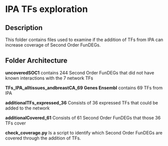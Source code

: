 IPA TFs exploration
=========

## Description
This folder contains files used to examine if the addition of TFs from IPA can increase coverage of Second Order FunDEGs.

## Folder Architecture

**uncoveredSOC1** contains 244 Second Order FunDEGs that did not have known interactions with the 7 network TFs

**TFs_IPA_alltissues_andbreastCA_69 Genes Ensembl** contains 69 TFs from IPA

**additionalTFs_expressed_36** Consists of 36 expressed TFs that could be added to the network

**additionalCovered_61** Consists of 61 Second Order FunDEGs that those 36 TFs cover

**check_coverage.py** Is a script to identify which Second Order FunDEGs are covered through the addition of TFs.
